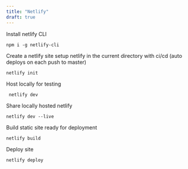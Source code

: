 ```yaml
---
title: "Netlify"
draft: true
---
```


Install netlify CLI
```console
npm i -g netlify-cli
```
Create a netlify site setup netlify in the current directory with ci/cd (auto deploys on each push to master)

```console
netlify init
```  

Host locally for testing
```console
 netlify dev
```

Share locally hosted netlify
```console 
netlify dev --live 
```

Build static site ready for deployment
```console 
netlify build
```

Deploy site
```console 
netlify deploy
```
